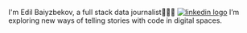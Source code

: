 I'm Edil Baiyzbekov, a full stack data journalist👨🏽‍💻
<a href="https://www.linkedin.com/in/edil-baiyzbekov/" target="_blank"><img loading="lazy" src="https://www.edil.dev/assets/img/linkedin.svg" alt="linkedin logo" class="svelte-3g035v"></a>
I’m exploring new ways of telling stories with code in digital spaces.


<!---
Rolikasi/Rolikasi is a ✨ special ✨ repository because its `README.md` (this file) appears on your GitHub profile.
You can click the Preview link to take a look at your changes.
--->

